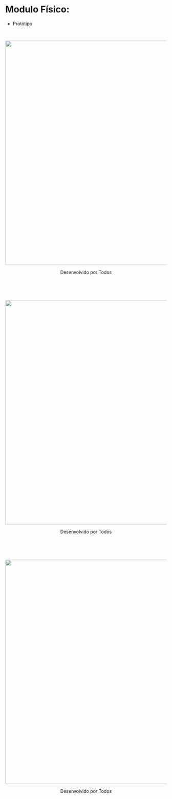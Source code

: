 # Modulo Físico:

- Protótipo
<br>

<p align="center">
<img src="https://github.com/user-attachments/assets/216a794f-5d22-4066-9126-f9bf24e00478" width="700px" border="0" >
  <p align="center">
  <a> Desenvolvido por Todos <a>
</p>
<br><br>

<br>

<p align="center">
<img src="https://github.com/user-attachments/assets/822d1d76-a9ce-40eb-91c7-8a7fdf2d79f7" width="700px" border="0" >
  <p align="center">
  <a> Desenvolvido por Todos <a>
</p>
<br><br>

<br>

<p align="center">
<img src="https://github.com/user-attachments/assets/671dae64-af4a-4e12-9617-f59bf574bd08" width="700px" border="0" >
  <p align="center">
  <a> Desenvolvido por Todos <a>
</p>
<br><br>

